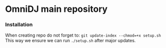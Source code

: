 # OmniDJ main repository



### Installation

When creating repo do not forget to:
`git update-index --chmod=+x setup.sh`
This way we ensure we can run `./setup.sh` after major updates.